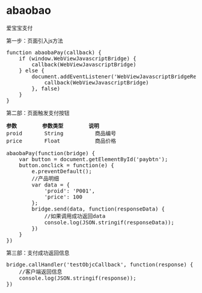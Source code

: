 # abaobao
爱宝宝支付

第一步：页面引入js方法
<pre>
function abaobaPay(callback) {
	if (window.WebViewJavascriptBridge) {
		callback(WebViewJavascriptBridge)
	} else {
		document.addEventListener('WebViewJavascriptBridgeReady', function() {
			callback(WebViewJavascriptBridge)
		}, false)
	}
}
</pre>

第二部：页面触发支付按钮

<pre>
<b>参数</b>        <b>参数类型</b>        <b>说明</b>
proid       String          商品编号
price       Float           商品价格

abaobaPay(function(bridge) {
	var button = document.getElementById('paybtn');
	button.onclick = function(e) {
		e.preventDefault();
		//产品明细
		var data = {
			'proid': 'P001',
			'price': 100
		};
		bridge.send(data, function(responseData) {
			//如果调用成功返回data
			console.log(JSON.stringif(responseData));
		})
	}
})
</pre>

第三部：支付成功返回信息
<pre>
bridge.callHandler('testObjcCallback', function(response) {
	//客户端返回信息
	console.log(JSON.stringif(response));
})
</pre>
